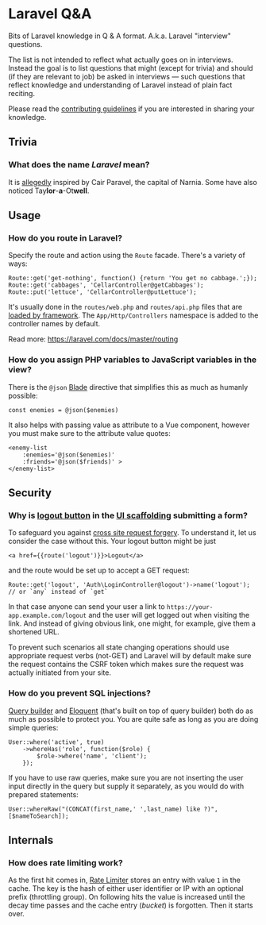 # Laravel Q&A

Bits of Laravel knowledge in Q & A format. A.k.a. Laravel "interview" questions.

The list is not intended to reflect what actually goes on in interviews. Instead the goal is to list questions that might (except for trivia) and should (if they are relevant to job) be asked in interviews — such questions that reflect knowledge and understanding of Laravel instead of plain fact reciting.

Please read the [contributing guidelines](CONTRIBUTING.md) if you are interested in sharing your knowledge.

## Trivia

### What does the name *Laravel* mean?

It is [allegedly](https://twitter.com/abigailotwell/status/636178413523329024) inspired by Cair Paravel, the capital of Narnia. Some have also noticed Tay**lor**-**a**-Ot**well**.

## Usage

### How do you route in Laravel?

Specify the route and action using the `Route` facade. There's a variety of ways:

```
Route::get('get-nothing', function() {return 'You get no cabbage.';});
Route::get('cabbages', 'CellarController@getCabbages');
Route::put('lettuce', 'CellarController@putLettuce');
```

It's usually done in the `routes/web.php` and `routes/api.php` files that are [loaded by framework](https://github.com/laravel/laravel/blob/master/app/Providers/RouteServiceProvider.php). The `App/Http/Controllers` namespace is added to the controller names by default.

Read more: https://laravel.com/docs/master/routing

### How do you assign PHP variables to JavaScript variables in the view?

There is the `@json` [Blade](https://laravel.com/docs/master/blade) directive that simplifies this as much as humanly possible:

```
const enemies = @json($enemies)
```

It also helps with passing value as attribute to a Vue component, however you must make sure to the attribute value quotes:

```
<enemy-list 
    :enemies='@json($enemies)'
    :friends='@json($friends)' >
</enemy-list>
```

## Security

### Why is [logout button](https://github.com/laravel/ui/blob/ec838c75ba1886d014c5465b1ecc79b2071f46c7/src/Auth/bootstrap-stubs/layouts/app.stub#L58) in the [UI scaffolding](https://laravel.com/docs/master/frontend) submitting a form?

To safeguard you against [cross site request forgery](https://laravel.com/docs/master/csrf). To understand it, let us consider the case without this. Your logout button might be just

```
<a href={{route('logout')}}>Logout</a>
```

and the route would be set up to accept a GET request:

```
Route::get('logout', 'Auth\LoginController@logout')->name('logout');  // or `any` instead of `get`
```

In that case anyone can send your user a link to `https://your-app.example.com/logout` and the user will get logged out when visiting the link. And instead of giving obvious link, one might, for example, give them a shortened URL.

To prevent such scenarios all state changing operations should use appropriate request verbs (not-GET) and Laravel will by default make sure the request contains the CSRF token which makes sure the request was actually initiated from your site.

### How do you prevent SQL injections?

[Query builder](https://laravel.com/docs/master/queries) and [Eloquent](https://laravel.com/docs/master/eloquent) (that's built on top of query builder) both do as much as possible to protect you. You are quite safe as long as you are doing simple queries:

```
User::where('active', true)
    ->whereHas('role', function($role) {
        $role->where('name', 'client');
    });
```

If you have to use raw queries, make sure you are not inserting the user input directly in the query but supply it separately, as you would do with prepared statements:

```
User::whereRaw("(CONCAT(first_name,' ',last_name) like ?)", [$nameToSearch]);
```

## Internals

### How does rate limiting work?

As the first hit comes in, [Rate Limiter](https://github.com/laravel/framework/blob/7.x/src/Illuminate/Cache/RateLimiter.php) stores an entry with value `1` in the cache. The key is the hash of either user identifier or IP with an optional prefix (throttling group). On following hits the value is increased until the decay time passes and the cache entry (*bucket*) is forgotten. Then it starts over.
